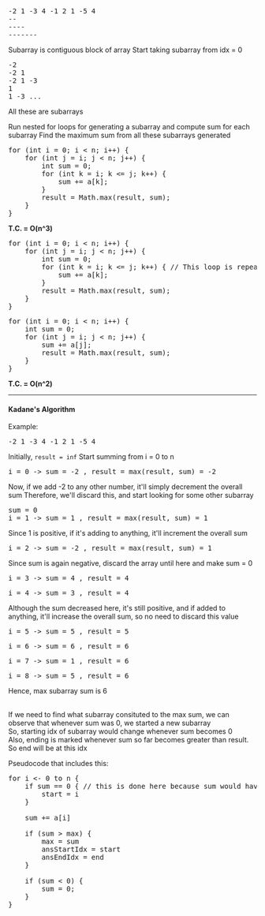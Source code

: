 <pre>
-2 1 -3 4 -1 2 1 -5 4
--
----
-------
</pre>

Subarray is contiguous block of array
Start taking subarray from idx = 0
<pre>
-2 
-2 1 
-2 1 -3 
1 
1 -3 ...
</pre>
All these are subarrays


Run nested for loops for generating a subarray and compute sum for each subarray
Find the maximum sum from all these subarrays generated

<pre>
for (int i = 0; i < n; i++) {
	for (int j = i; j < n; j++) {
		int sum = 0;
		for (int k = i; k <= j; k++) {
			sum += a[k];
		}
		result = Math.max(result, sum);
	}
}
</pre>
<b>T.C. = O(n^3)</b>

<pre>
for (int i = 0; i < n; i++) {
	for (int j = i; j < n; j++) {
		int sum = 0;
		for (int k = i; k <= j; k++) { // This loop is repeatedly calculating sum from i to j-1, instead we can that sum and simply add next element
			sum += a[k];
		}
		result = Math.max(result, sum);
	}
}
</pre>
<pre>
for (int i = 0; i < n; i++) {
	int sum = 0;
	for (int j = i; j < n; j++) {
		sum += a[j];
		result = Math.max(result, sum);
	}
}
</pre>
<b>T.C. = O(n^2)</b>


<hr>


<h4>Kadane's Algorithm</h4>

Example:
<pre>
-2 1 -3 4 -1 2 1 -5 4
</pre>

Initially, <code>result = inf</code>
Start summing from i = 0 to n

<pre>
i = 0 -> sum = -2 , result = max(result, sum) = -2
</pre>

Now, if we add -2 to any other number, it'll simply decrement the overall sum
Therefore, we'll discard this, and start looking for some other subarray

<pre>
sum = 0
i = 1 -> sum = 1 , result = max(result, sum) = 1
</pre>
Since 1 is positive, if it's adding to anything, it'll increment the overall sum

<pre>
i = 2 -> sum = -2 , result = max(result, sum) = 1
</pre>
Since sum is again negative, discard the array until here and make sum = 0

<pre>
i = 3 -> sum = 4 , result = 4
</pre>
<pre>
i = 4 -> sum = 3 , result = 4
</pre>
Although the sum decreased here, it's still positive, and if added to anything, it'll increase the overall sum, so no need to discard this value

<pre>
i = 5 -> sum = 5 , result = 5
</pre>
<pre>
i = 6 -> sum = 6 , result = 6
</pre>
<pre>
i = 7 -> sum = 1 , result = 6
</pre>
<pre>
i = 8 -> sum = 5 , result = 6
</pre>

Hence, max subarray sum is 6


<br>If we need to find what subarray consituted to the max sum, we can observe that whenever sum was 0, we started a new subarray
<br>So, starting idx of subarray would change whenever sum becomes 0
<br>Also, ending is marked whenever sum so far becomes greater than result. So end will be at this idx
<br>

Pseudocode that includes this:
<pre>
for i <- 0 to n {
	if sum == 0 { // this is done here because sum would have become 0 is prev iteration, and next idx after sum became 0 would mark the start of new array
		start = i
	}

	sum += a[i]

	if (sum > max) {
		max = sum
		ansStartIdx = start
		ansEndIdx = end
	}

	if (sum < 0) {
		sum = 0;
	}
}
</pre>






